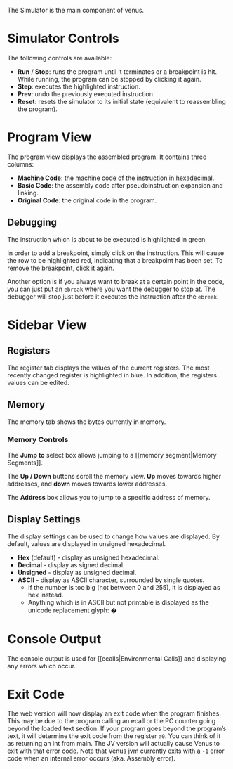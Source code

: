 The Simulator is the main component of venus.

# Simulator Controls

The following controls are available:

* __Run__ / __Stop__: runs the program until it terminates or a breakpoint is hit. While running, the program can be stopped by clicking it again.
* __Step__: executes the highlighted instruction.
* __Prev__: undo the previously executed instruction.
* __Reset__: resets the simulator to its initial state (equivalent to reassembling the program).

# Program View

The program view displays the assembled program. It contains three columns:

* __Machine Code__: the machine code of the instruction in hexadecimal.
* __Basic Code__: the assembly code after pseudoinstruction expansion and linking.
* __Original Code__: the original code in the program.

## Debugging

The instruction which is about to be executed is highlighted in green.

In order to add a breakpoint, simply click on the instruction. This will cause the row to be highlighted red, indicating that a breakpoint has been set. To remove the breakpoint, click it again.

Another option is if you always want to break at a certain point in the code, you can just put an `ebreak` where you want the debugger to stop at. The debugger will stop just before it executes the instruction after the `ebreak`.

# Sidebar View

## Registers

The register tab displays the values of the current registers. The most recently changed register is highlighted in blue. In addition, the registers values can be edited.

## Memory

The memory tab shows the bytes currently in memory.

### Memory Controls

The __Jump to__ select box allows jumping to a [[memory segment|Memory Segments]].

The __Up / Down__ buttons scroll the memory view. __Up__ moves towards higher addresses, and __down__ moves towards lower addresses.

The __Address__ box allows you to jump to a specific address of memory.

## Display Settings

The display settings can be used to change how values are displayed. By default, values are displayed in unsigned hexadecimal.

* __Hex__ (default) - display as unsigned hexadecimal.
* __Decimal__ - display as signed decimal.
* __Unsigned__ - display as unsigned decimal.
* __ASCII__ - display as ASCII character, surrounded by single quotes.
    * If the number is too big (not between 0 and 255), it is displayed as hex instead.
    * Anything which is in ASCII but not printable is displayed as the unicode replacement glyph: �

# Console Output

The console output is used for [[ecalls|Environmental Calls]] and displaying any errors which occur.

# Exit Code

The web version will now display an exit code when the program finishes. This may be due to the program calling an ecall or the PC counter going beyond the loaded text section. If your program goes beyond the program’s text, it will determine the exit code from the register `a0`. You can think of it as returning an int from main. The JV version will actually cause Venus to exit with that error code. Note that Venus jvm currently exits with a `-1` error code when an internal error occurs (aka. Assembly error).